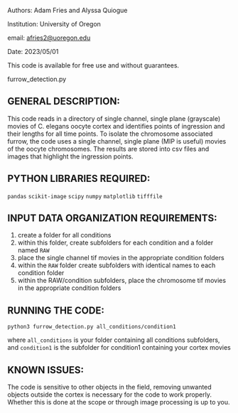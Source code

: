 
Authors: Adam Fries and Alyssa Quiogue

Institution: University of Oregon

email: afries2@uoregon.edu

Date: 2023/05/01

This code is available for free use and without guarantees. 

furrow_detection.py

## GENERAL DESCRIPTION:
This code reads in a directory of single channel, single plane (grayscale) movies of C. elegans oocyte cortex
and identifies points of ingression and their lengths for all time points. To isolate the chromosome associated 
furrow, the code uses a single channel, single plane (MIP is useful) movies of the oocyte chromosomes. The results 
are stored into csv files and images that highlight the ingression points.

## PYTHON LIBRARIES REQUIRED:
`pandas`
`scikit-image`
`scipy`
`numpy`
`matplotlib`
`tifffile`

## INPUT DATA ORGANIZATION REQUIREMENTS:

1. create a folder for all conditions
2. within this folder, create subfolders for each condition and a folder named `RAW`
3. place the single channel tif movies in the appropriate condition folders
4. within the `RAW` folder create subfolders with identical names to each condition folder
5. within the RAW/condition subfolders, place the chromosome tif movies in the appropriate condition folders

## RUNNING THE CODE:
``python3 furrow_detection.py all_conditions/condition1``

where ``all_conditions`` is your folder containing all conditions subfolders, 
and ``condition1`` is the subfolder for condition1 containing your cortex movies

## KNOWN ISSUES:
The code is sensitive to other objects in the field, removing unwanted objects outside the cortex
is necessary for the code to work properly. Whether this is done at the scope or through image processing is
up to you.
